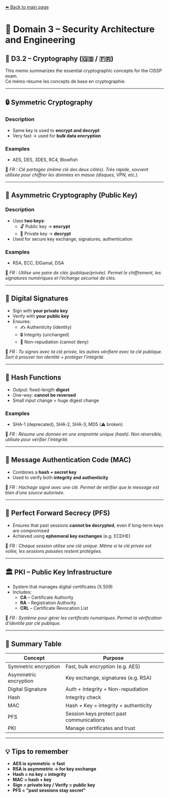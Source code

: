 [⬅️ Back to main page](../README.md)

# 🧠 Domain 3 – Security Architecture and Engineering  
## 🔐 D3.2 – Cryptography (🇬🇧 / 🇫🇷)

This memo summarizes the essential cryptographic concepts for the CISSP exam.  
Ce mémo résume les concepts de base en cryptographie.

---

## 🔒 Symmetric Cryptography

### Description
- Same key is used to **encrypt and decrypt**
- Very fast → used for **bulk data encryption**

### Examples
- AES, DES, 3DES, RC4, Blowfish

🧠 *FR : Clé partagée (même clé des deux côtés). Très rapide, souvent utilisée pour chiffrer les données en masse (disques, VPN, etc.).*

---

## 🔑 Asymmetric Cryptography (Public Key)

### Description
- Uses **two keys**:
  - 🔓 Public key → **encrypt**
  - 🔐 Private key → **decrypt**
- Used for secure key exchange, signatures, authentication

### Examples
- RSA, ECC, ElGamal, DSA

🧠 *FR : Utilise une paire de clés (publique/privée). Permet le chiffrement, les signatures numériques et l’échange sécurisé de clés.*

---

## 🧾 Digital Signatures

- Sign with **your private key**
- Verify with **your public key**
- Ensures:
  - ✍️ Authenticity (identity)
  - 🔒 Integrity (unchanged)
  - 🚫 Non-repudiation (cannot deny)

🧠 *FR : Tu signes avec ta clé privée, les autres vérifient avec ta clé publique. Sert à prouver ton identité + protéger l’intégrité.*

---

## 🧮 Hash Functions

- Output: fixed-length **digest**
- One-way: **cannot be reversed**
- Small input change = huge digest change

### Examples
- SHA-1 (deprecated), SHA-2, SHA-3, MD5 (⚠️ broken)

🧠 *FR : Résume une donnée en une empreinte unique (hash). Non réversible, utilisée pour vérifier l’intégrité.*

---

## 🧩 Message Authentication Code (MAC)

- Combines a **hash + secret key**
- Used to verify both **integrity and authenticity**

🧠 *FR : Hachage signé avec une clé. Permet de vérifier que le message est bien d’une source autorisée.*

---

## 🔐 Perfect Forward Secrecy (PFS)

- Ensures that past sessions **cannot be decrypted**, even if long-term keys are compromised
- Achieved using **ephemeral key exchanges** (e.g. ECDHE)

🧠 *FR : Chaque session utilise une clé unique. Même si ta clé privée est volée, les sessions passées restent protégées.*

---

## 🏛️ PKI – Public Key Infrastructure

- System that manages digital certificates (X.509)
- Includes:
  - **CA** – Certificate Authority
  - **RA** – Registration Authority
  - **CRL** – Certificate Revocation List

🧠 *FR : Système pour gérer les certificats numériques. Permet la vérification d'identité par clé publique.*

---

## 🧠 Summary Table

| Concept | Purpose |
|--------|---------|
| Symmetric encryption | Fast, bulk encryption (e.g. AES) |
| Asymmetric encryption | Key exchange, signatures (e.g. RSA) |
| Digital Signature | Auth + Integrity + Non-repudiation |
| Hash | Integrity check |
| MAC | Hash + Key = integrity + authenticity |
| PFS | Session keys protect past communications |
| PKI | Manage certificates and trust |

---

## 💡 Tips to remember

- **AES is symmetric → fast**
- **RSA is asymmetric → for key exchange**
- **Hash = no key = integrity**
- **MAC = hash + key**
- **Sign = private key / Verify = public key**
- **PFS = "past sessions stay secret"**

